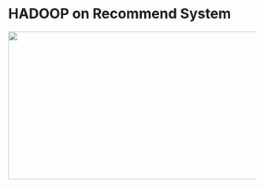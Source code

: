 # HADOOP on Recommend System

<p align="center">
<img src="result/Screenshot from 2021-09-10 15-22-36.png"  style="width:800px;height:300px;" />
</p>

